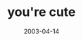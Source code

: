 ---
layout: base.njk
title : 'you&#39;re cute' 
view_title : 'you&#39;re cute' 
year : '2003' 
date : '2003-04-14' 
img_file : '/drawing/yourecute.png' 
html_file : 'yourecute' 
next_html : 'coulditryabiteofthat.html' 
year_order : '77' 
permalink : "title/{{html_file}}.html"
---